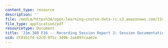 ```yaml
---
content_type: resource
description: ''
file: /media/https%3A/open-learning-course-data-rc.s3.amazonaws.com/21m-380-music-and-technology-recording-techniques-and-audio-production-fall-2016/df81b1fde2c09f5c3d962ae897caae2e_MIT21M_380F16_assn_sr2.pdf
file_type: application/pdf
resourcetype: Document
title: '21m.380 F16 -- Recording Session Report 2: Session Documentation'
uid: df81b1fd-e2c0-9f5c-3d96-2ae897caae2e
---
```

